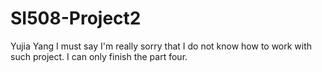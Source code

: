 # SI508-Project2
Yujia Yang
I must say I'm really sorry that I do not know how to work with such project.
I can only finish the part four.
